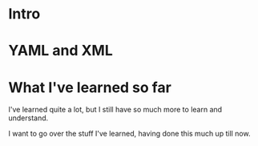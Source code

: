 # Intro


# YAML and XML



# What I've learned so far
I've learned quite a lot, but I still have so much more to learn and understand.

I want to go over the stuff I've learned, having done this much up till now.
